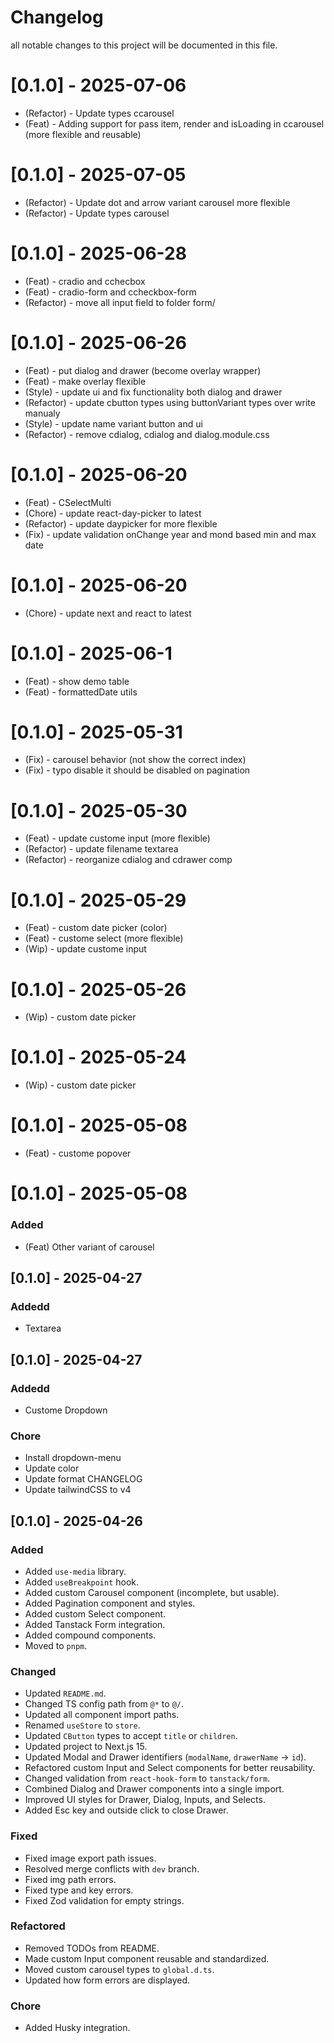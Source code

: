 # Changelog

all notable changes to this project will be documented in this file.

# [0.1.0] - 2025-07-06

- (Refactor) - Update types ccarousel
- (Feat) - Adding support for pass item, render and isLoading in ccarousel (more flexible and reusable)

# [0.1.0] - 2025-07-05

- (Refactor) - Update dot and arrow variant carousel more flexible
- (Refactor) - Update types carousel

# [0.1.0] - 2025-06-28

- (Feat) - cradio and cchecbox
- (Feat) - cradio-form and ccheckbox-form
- (Refactor) - move all input field to folder form/

# [0.1.0] - 2025-06-26

- (Feat) - put dialog and drawer (become overlay wrapper)
- (Feat) - make overlay flexible
- (Style) - update ui and fix functionality both dialog and drawer
- (Refactor) - update cbutton types using buttonVariant types over write manualy
- (Style) - update name variant button and ui
- (Refactor) - remove cdialog, cdialog and dialog.module.css

# [0.1.0] - 2025-06-20

- (Feat) - CSelectMulti
- (Chore) - update react-day-picker to latest
- (Refactor) - update daypicker for more flexible
- (Fix) - update validation onChange year and mond based min and max date

# [0.1.0] - 2025-06-20

- (Chore) - update next and react to latest

# [0.1.0] - 2025-06-1

- (Feat) - show demo table
- (Feat) - formattedDate utils

# [0.1.0] - 2025-05-31

- (Fix) - carousel behavior (not show the correct index)
- (Fix) - typo disable it should be disabled on pagination

# [0.1.0] - 2025-05-30

- (Feat) - update custome input (more flexible)
- (Refactor) - update filename textarea
- (Refactor) - reorganize cdialog and cdrawer comp

# [0.1.0] - 2025-05-29

- (Feat) - custom date picker (color)
- (Feat) - custome select (more flexible)
- (Wip) - update custome input

# [0.1.0] - 2025-05-26

- (Wip) - custom date picker

# [0.1.0] - 2025-05-24

- (Wip) - custom date picker

# [0.1.0] - 2025-05-08

- (Feat) - custome popover

# [0.1.0] - 2025-05-08

### Added

- (Feat) Other variant of carousel

## [0.1.0] - 2025-04-27

### Addedd

- Textarea

## [0.1.0] - 2025-04-27

### Addedd

- Custome Dropdown

### Chore

- Install dropdown-menu
- Update color
- Update format CHANGELOG
- Update tailwindCSS to v4

## [0.1.0] - 2025-04-26

### Added

- Added `use-media` library.
- Added `useBreakpoint` hook.
- Added custom Carousel component (incomplete, but usable).
- Added Pagination component and styles.
- Added custom Select component.
- Added Tanstack Form integration.
- Added compound components.
- Moved to `pnpm`.

### Changed

- Updated `README.md`.
- Changed TS config path from `@*` to `@/`.
- Updated all component import paths.
- Renamed `useStore` to `store`.
- Updated `CButton` types to accept `title` or `children`.
- Updated project to Next.js 15.
- Updated Modal and Drawer identifiers (`modalName`, `drawerName` → `id`).
- Refactored custom Input and Select components for better reusability.
- Changed validation from `react-hook-form` to `tanstack/form`.
- Combined Dialog and Drawer components into a single import.
- Improved UI styles for Drawer, Dialog, Inputs, and Selects.
- Added Esc key and outside click to close Drawer.

### Fixed

- Fixed image export path issues.
- Resolved merge conflicts with `dev` branch.
- Fixed img path errors.
- Fixed type and key errors.
- Fixed Zod validation for empty strings.

### Refactored

- Removed TODOs from README.
- Made custom Input component reusable and standardized.
- Moved custom carousel types to `global.d.ts`.
- Updated how form errors are displayed.

### Chore

- Added Husky integration.
